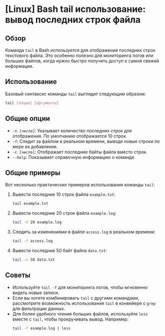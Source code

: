 # [Linux] Bash tail использование: вывод последних строк файла

## Обзор
Команда `tail` в Bash используется для отображения последних строк текстового файла. Это особенно полезно для мониторинга логов или больших файлов, когда нужно быстро получить доступ к самой свежей информации.

## Использование
Базовый синтаксис команды `tail` выглядит следующим образом:

```bash
tail [опции] [аргументы]
```

## Общие опции
- `-n [число]`: Указывает количество последних строк для отображения. По умолчанию отображается 10 строк.
- `-f`: Следит за файлом в реальном времени, выводя новые строки по мере их добавления.
- `-c [число]`: Отображает последние байты файла вместо строк.
- `--help`: Показывает справочную информацию о команде.

## Общие примеры
Вот несколько практических примеров использования команды `tail`:

1. Вывести последние 10 строк файла `example.txt`:
   ```bash
   tail example.txt
   ```

2. Вывести последние 20 строк файла `example.log`:
   ```bash
   tail -n 20 example.log
   ```

3. Следить за изменениями в файле `access.log` в реальном времени:
   ```bash
   tail -f access.log
   ```

4. Вывести последние 50 байт файла `data.txt`:
   ```bash
   tail -c 50 data.txt
   ```

## Советы
- Используйте `tail -f` для мониторинга логов, чтобы мгновенно видеть новые записи.
- Если вы хотите комбинировать `tail` с другими командами, рассмотрите возможность использования `tail` в конвейере с `grep` для фильтрации данных.
- Для более удобного чтения больших файлов, используйте `less` вместе с `tail`, чтобы прокручивать вывод. Например:
  ```bash
  tail -f example.log | less
  ```